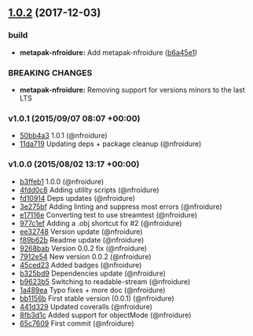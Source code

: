<a name="1.0.2"></a>
## [1.0.2](https://github.com/nfroidure/plexer/compare/v1.0.1...v1.0.2) (2017-12-03)


### build

* **metapak-nfroidure:** Add metapak-nfroidure ([b6a45e1](https://github.com/nfroidure/plexer/commit/b6a45e1))


### BREAKING CHANGES

* **metapak-nfroidure:** Removing support for versions minors to the last LTS



### v1.0.1 (2015/09/07 08:07 +00:00)
- [50bb4a3](https://github.com/nfroidure/plexer/commit/50bb4a32c3aced96348fc989ffd5d7041723319e) 1.0.1 (@nfroidure)
- [11da719](https://github.com/nfroidure/plexer/commit/11da719fecee0064a2ab1621a462c38fff977de2) Updating deps + package cleanup (@nfroidure)

### v1.0.0 (2015/08/02 13:17 +00:00)
- [b3ffeb1](https://github.com/nfroidure/plexer/commit/b3ffeb1d9ccf470e8d24de4dc540ee325e837c1f) 1.0.0 (@nfroidure)
- [4fdd0c8](https://github.com/nfroidure/plexer/commit/4fdd0c800a56301e3665ae994e6fd4a0b33ecdc4) Adding utility scripts (@nfroidure)
- [fd10914](https://github.com/nfroidure/plexer/commit/fd109144978e3f36b93cd346b543f286d087147c) Deps updates (@nfroidure)
- [3e275bf](https://github.com/nfroidure/plexer/commit/3e275bfa30c5f2773a229c93f9f0e7dd0aa69c23) Adding linting and suppress most errors (@nfroidure)
- [e17116e](https://github.com/nfroidure/plexer/commit/e17116e927a9028e0fa835c77352149e5adaf72b) Converting test to use streamtest (@nfroidure)
- [977c1ef](https://github.com/nfroidure/plexer/commit/977c1ef6befba1cc686f55664741b9c733e23628) Adding a .obj shortcut fix #2 (@nfroidure)
- [ee32748](https://github.com/nfroidure/plexer/commit/ee327489c7955a39b428832297a3e09b434c3f75) Version update (@nfroidure)
- [f89b62b](https://github.com/nfroidure/plexer/commit/f89b62bf8169fff27c68634214d6004f1b122d5b) Readme update (@nfroidure)
- [9268bab](https://github.com/nfroidure/plexer/commit/9268babce643d20f8eedf67421d3c4e3490ea94c) Version 0.0.2 fix (@nfroidure)
- [7912e54](https://github.com/nfroidure/plexer/commit/7912e54437b9187335c8b78f666fecbb9d16e11c) New version 0.0.2 (@nfroidure)
- [45ced23](https://github.com/nfroidure/plexer/commit/45ced23c7704b0a19ddd7cc691ea93bce5996a14) Added badges (@nfroidure)
- [b325bd9](https://github.com/nfroidure/plexer/commit/b325bd9d11d9d2b921d32d93ba332d102cbeaaf2) Dependencies update (@nfroidure)
- [b9623b5](https://github.com/nfroidure/plexer/commit/b9623b59aa3d71b0140f20f021658978be310e36) Switching to readable-stream (@nfroidure)
- [1a489ea](https://github.com/nfroidure/plexer/commit/1a489eafc181e118d61362d42b901894e405078f) Typo fixes + more doc (@nfroidure)
- [bb1156b](https://github.com/nfroidure/plexer/commit/bb1156b02cc2bddb58291ce85ead9bfbba3eb770) First stable version (0.0.1) (@nfroidure)
- [441d329](https://github.com/nfroidure/plexer/commit/441d3292ad35cf86474e53ced39dadaa36b98ca3) Updated coveralls (@nfroidure)
- [8fb3d1c](https://github.com/nfroidure/plexer/commit/8fb3d1c7c9c65eca2292300f5a844a5ab0a29c56) Added support for objectMode (@nfroidure)
- [65c7609](https://github.com/nfroidure/plexer/commit/65c760909bd6a7eb084dd72d3f760d568ba3723d) First commit (@nfroidure)
